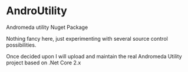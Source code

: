# AndroUtility
Andromeda utility Nuget Package

Nothing fancy here, just experimenting with several source control possibilities.

Once decided upon I will upload and maintain the real Andromeda Utility project based on .Net Core 2.x
